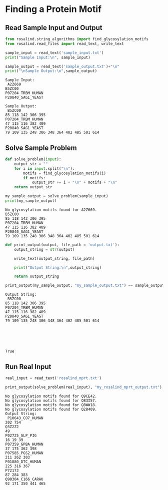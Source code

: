 ---
---

# Finding a Protein Motif

## Read Sample Input and Output


```python
from rosalind.string_algorithms import find_glycosylation_motifs
from rosalind.read_files import read_text, write_text
```


```python
sample_input = read_text('sample_input.txt')
print("Sample Input:\n", sample_input)

sample_output = read_text('sample_output.txt')+"\n"
print("\nSample Output:\n",sample_output)
```

    Sample Input:
     A2Z669
    B5ZC00
    P07204_TRBM_HUMAN
    P20840_SAG1_YEAST

    Sample Output:
     B5ZC00
    85 118 142 306 395
    P07204_TRBM_HUMAN
    47 115 116 382 409
    P20840_SAG1_YEAST
    79 109 135 248 306 348 364 402 485 501 614



## Solve Sample Problem


```python
def solve_problem(input):
    output_str = ""
    for i in input.split("\n"):
        motifs = find_glycosylation_motifs(i)
        if motifs:
            output_str += i + "\n" + motifs + "\n"
    return output_str

```


```python
my_sample_output = solve_problem(sample_input)
print(my_sample_output)
```

    No glycosylation motifs found for A2Z669.
    B5ZC00
    85 118 142 306 395
    P07204_TRBM_HUMAN
    47 115 116 382 409
    P20840_SAG1_YEAST
    79 109 135 248 306 348 364 402 485 501 614




```python
def print_output(output, file_path = 'output.txt'):
    output_string = str(output)

    write_text(output_string, file_path)

    print("Output String:\n",output_string)

    return output_string


```


```python
print_output(my_sample_output, "my_sample_output.txt") == sample_output
```

    Output String:
     B5ZC00
    85 118 142 306 395
    P07204_TRBM_HUMAN
    47 115 116 382 409
    P20840_SAG1_YEAST
    79 109 135 248 306 348 364 402 485 501 614






    True



## Run Real Input


```python
real_input = read_text('rosalind_mprt.txt')

print_output(solve_problem(real_input), "my_rosalind_mprt_output.txt");
```

    No glycosylation motifs found for Q9CE42.
    No glycosylation motifs found for Q83I57.
    No glycosylation motifs found for Q8WW18.
    No glycosylation motifs found for Q28409.
    Output String:
     P10643_CO7_HUMAN
    202 754
    Q3Z2Z2
    49
    P02725_GLP_PIG
    16 19 39
    P07359_GPBA_HUMAN
    37 175 362 398
    P07585_PGS2_HUMAN
    211 262 303
    P01880_DTC_HUMAN
    225 316 367
    P72173
    87 284 383
    Q90304_C166_CARAU
    92 171 350 441 465
